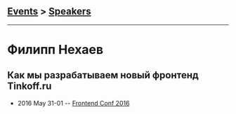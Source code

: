 ## [Events](../README.md) > [Speakers](../speakers.md)
---

# Филипп Нехаев

## Как мы разрабатываем новый фронтенд Tinkoff.ru
- 2016 May 31-01 -- [Frontend Conf 2016](https://www.youtube.com/watch?v=70TOk3gmMm4)    
